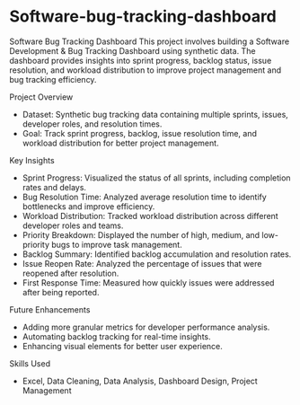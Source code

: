 # Software-bug-tracking-dashboard

Software Bug Tracking Dashboard
This project involves building a Software Development & Bug Tracking Dashboard using synthetic data. The dashboard provides insights into sprint progress, backlog status, issue resolution, and workload distribution to improve project management and bug tracking efficiency.

Project Overview
- Dataset: Synthetic bug tracking data containing multiple sprints, issues, developer roles, and resolution times.
- Goal: Track sprint progress, backlog, issue resolution time, and workload distribution for better project management.

Key Insights
- Sprint Progress: Visualized the status of all sprints, including completion rates and delays.
- Bug Resolution Time: Analyzed average resolution time to identify bottlenecks and improve efficiency.
- Workload Distribution: Tracked workload distribution across different developer roles and teams.
- Priority Breakdown: Displayed the number of high, medium, and low-priority bugs to improve task management.
- Backlog Summary: Identified backlog accumulation and resolution rates.
- Issue Reopen Rate: Analyzed the percentage of issues that were reopened after resolution.
- First Response Time: Measured how quickly issues were addressed after being reported.

Future Enhancements
- Adding more granular metrics for developer performance analysis.
- Automating backlog tracking for real-time insights.
- Enhancing visual elements for better user experience.

Skills Used
- Excel, Data Cleaning, Data Analysis, Dashboard Design, Project Management
